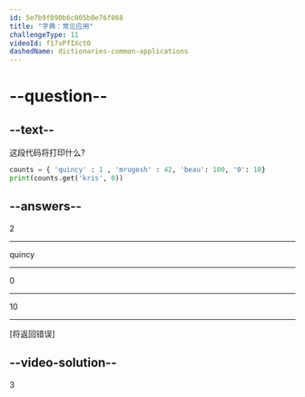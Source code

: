 ```yaml
---
id: 5e7b9f090b6c005b0e76f068
title: "字典：常见应用"
challengeType: 11
videoId: f17xPfIXct0
dashedName: dictionaries-common-applications
---
```


# --question--

## --text--

这段代码将打印什么?

```python
counts = { 'quincy' : 1 , 'mrugesh' : 42, 'beau': 100, '0': 10}
print(counts.get('kris', 0))
```

## --answers--

2

---

quincy

---

0

---

10

---

[将返回错误]

## --video-solution--

3
